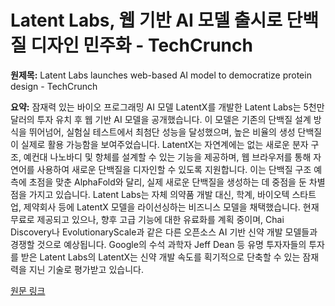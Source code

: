 # Latent Labs, 웹 기반 AI 모델 출시로 단백질 디자인 민주화 - TechCrunch

**원제목:** Latent Labs launches web-based AI model to democratize protein design - TechCrunch

**요약:** 잠재력 있는 바이오 프로그래밍 AI 모델 LatentX를 개발한 Latent Labs는 5천만 달러의 투자 유치 후 웹 기반 AI 모델을 공개했습니다.  이 모델은 기존의 단백질 설계 방식을 뛰어넘어, 실험실 테스트에서 최첨단 성능을 달성했으며, 높은 비율의 생성 단백질이 실제로 활용 가능함을 보여주었습니다.  LatentX는 자연계에는 없는 새로운 분자 구조, 예컨대 나노바디 및 항체를 설계할 수 있는 기능을 제공하며,  웹 브라우저를 통해 자연어를 사용하여 새로운 단백질을 디자인할 수 있도록 지원합니다.  이는 단백질 구조 예측에 초점을 맞춘 AlphaFold와 달리, 실제 새로운 단백질을 생성하는 데 중점을 둔 차별점을 가지고 있습니다.  Latent Labs는 자체 의약품 개발 대신,  학계, 바이오텍 스타트업, 제약회사 등에 LatentX 모델을 라이선싱하는 비즈니스 모델을 채택했습니다.  현재 무료로 제공되고 있으나, 향후 고급 기능에 대한 유료화를 계획 중이며,  Chai Discovery나 EvolutionaryScale과 같은 다른 오픈소스 AI 기반 신약 개발 모델들과 경쟁할 것으로 예상됩니다.  Google의 수석 과학자 Jeff Dean 등 유명 투자자들의 투자를 받은 Latent Labs의 LatentX는  신약 개발 속도를 획기적으로 단축할 수 있는 잠재력을 지닌 기술로 평가받고 있습니다.

[원문 링크](https://techcrunch.com/2025/07/21/latent-labs-launches-web-based-ai-model-to-democratize-protein-design/)

